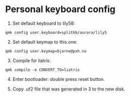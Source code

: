 # Personal keyboard config

1. Set default keyboard to lily58:

`qmk config user.keyboard=splitkb/aurora/lily5`

2. Set default keymap to this one:

`qmk config user.keymap=bjarne@pxh.no`

3. Compile for liatris:

`qmk compile -e CONVERT_TO=liatris`

4. Enter bootloader: double press reset button.

5. Copy .uf2 file that was generated in 3 to the new disk.

